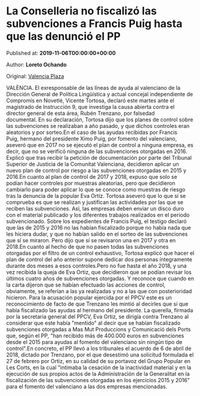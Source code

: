 
# La Conselleria no fiscalizó las subvenciones a Francis Puig hasta que las denunció el PP

Published at: **2019-11-06T00:00:00+00:00**

Author: **Loreto Ochando**

Original: [Valencia Plaza](https://valenciaplaza.com/la-conselleria-no-fiscalizo-las-subvenciones-a-francis-puig-hasta-que-las-denuncio-el-pp)

VALÈNCIA. El exresponsable de las líneas de ayuda al valenciano de la Dirección General de Política Lingüística y actual concejal independiente de Compromís en Novetlé, Vicente Tortosa, declaró este martes ante el magistrado de Instrucción 9, que investiga la causa abierta contra el director general de esta área, Rubén Trenzano, por falsedad documental. En su declaración, Tortosa dijo que los planes de control sobre las subvenciones se realizaban a año pasado, y que dichos controles eran aleatorios y por sorteo.En el caso de las ayudas recibidas por Francis Puig, hermano del presidente Ximo Puig, por fomento del valenciano, aseveró que en 2017 no se ejecutó el plan de control a ninguna empresa, es decir, que no se verificó ninguna de las subvenciones otorgadas en 2016. Explicó que tras recibir la petición de documentación por parte del Tribunal Superior de Justicia de la Comunitat Valenciana, decidieron aplicar un nuevo plan de control por riesgo a las subvenciones otorgadas en 2015 y 2016.En cuanto al plan de control de 2017 y 2018, expuso que solo se podían hacer controles por muestras aleatorias, pero que decidieron cambiarlo para poder aplicar lo que se conoce como muestras de riesgo tras la denuncia de la popular Eva Ortiz. Tortosa aseveró que lo que sí se comprueba es que se realizan y justifican las actividades por las que se reciben las subvenciones. Así, las empresas deben enviar un disco duro con el material publicado y los diferentes trabajos realizados en el periodo subvencionado.
Sobre los expedientes de Francis Puig, el testigo declaró que las de 2015 y 2016 no las habían fiscalizado porque no había nada que les hiciera dudar, y que no habían salido en el sorteo de las subvenciones que sí se miraron. Pero dijo que sí se revisaron una en 2017 y otra en 2018.En cuanto al hecho de que no pasen todas las subvenciones otorgadas por el filtro de un control exhaustivo, Tortosa explicó que hacer el plan de control del año anterior supone dedicar dos personas íntegramente durante dos meses a esos controles.Pero no fue hasta el año 2018, y una vez recibida la queja de Eva Ortiz, que decidieron que se podían revisar los últimos cuatro años de subvenciones otorgadas. Y reconoce que cuando en la carta dijeron que se habían efectuado las acciones de control, obviamente, se referían a las ya realizadas y no a las que con posterioridad hicieron. Para la acusación popular ejercida por el PPCV este es un reconocimiento de facto de que Trenzano les mintió al decirles que sí que había fiscalizado las ayudas al hermano del presidente.
La querella, firmada por la secretaria general del PPCV, Eva Ortiz, se dirigía contra Trenzano al considerar que este había "mentido" al decir que se habían fiscalizado subvenciones otorgadas a Mas Mut Produccions y Comunicació dels Ports que, según el PP, "han recibido más de 400.000 euros en subvenciones desde el 2015 para ayudas al fomento del valenciano sin ningún tipo de control".En concreto, el PP llevó a los tribunales el acuerdo de 6 de abril de 2018, dictado por Trenzano, por el que desestimó una solicitud formulada el 27 de febrero por Ortiz, en su calidad de su portavoz del Grupo Popular en Les Corts, en la cual "intimaba la cesación de la inactividad material y en la ejecución de sus propios actos de la Administración de la Generalitat en la fiscalización de las subvenciones otorgadas en los ejercicios 2015 y 2016" para el fomento del valenciano a las dos empresas mencionadas.
